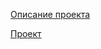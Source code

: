 [Описание проекта](https://praktikum.notion.site/8-11cb9ca1c83c4c7baef5e388c78102f3)

[Проект](https://public.tableau.com/app/profile/sergei.prokudin/viz/sbor2/Story1)
